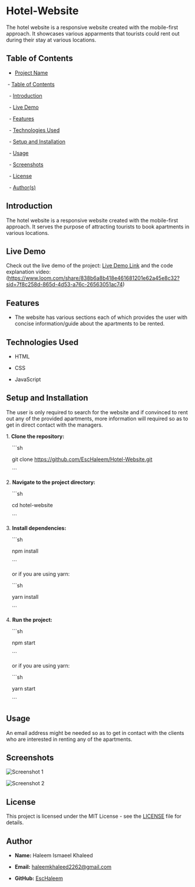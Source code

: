 # Hotel-Website
The hotel website is a responsive website created with the mobile-first approach. It showcases various apparments that tourists could rent out during their stay at various locations. 

## Table of Contents

- [Project Name](#project-name)

 - [Table of Contents](#table-of-contents)

  - [Introduction](#introduction)

  - [Live Demo](#live-demo)

  - [Features](#features)

  - [Technologies Used](#technologies-used)

  - [Setup and Installation](#setup-and-installation)

  - [Usage](#usage)

  - [Screenshots](#screenshots)

  - [License](#license)

  - [Author(s)](#authors)

## Introduction

The hotel website is a responsive website created with the mobile-first approach. It serves the purpose of attracting tourists to book apartments in various locations.

## Live Demo

Check out the live demo of the project: [Live Demo Link](https://hotel-website-j8jm.onrender.com)
and the code explanation video: (https://www.loom.com/share/838b6a8b418e461681201e62a45e8c32?sid=7f8c258d-865d-4d53-a76c-26563051ac74)
 
## Features

- The website has various sections each of which provides the user with concise information/guide about the apartments to be rented.

## Technologies Used

- HTML

- CSS

- JavaScript

## Setup and Installation

The user is only required to search for the website and if convinced to rent out any of the provided apartments, more information will required so as to get in direct contact with the managers.

1\. **Clone the repository:**

    ```sh

    git clone https://github.com/EscHaleem/Hotel-Website.git

    ```

2\. **Navigate to the project directory:**

    ```sh

    cd hotel-website

    ```

3\. **Install dependencies:**

    ```sh

    npm install

    ```

    or if you are using yarn:

    ```sh

    yarn install

    ```

4\. **Run the project:**

    ```sh

    npm start

    ```

    or if you are using yarn:

    ```sh

    yarn start

    ```

## Usage

An email address might be needed so as to get in contact with the clients who are interested in renting any of the apartments.

## Screenshots

![Screenshot 1](assets/)

![Screenshot 2](assets/)

## License

This project is licensed under the MIT License - see the [LICENSE](LICENSE) file for details.

## Author

- **Name:** Haleem Ismaeel Khaleed

- **Email:** haleemkhaleed2262@gmail.com

- **GitHub:** [EscHaleem](https://github.com/EscHaleem)
